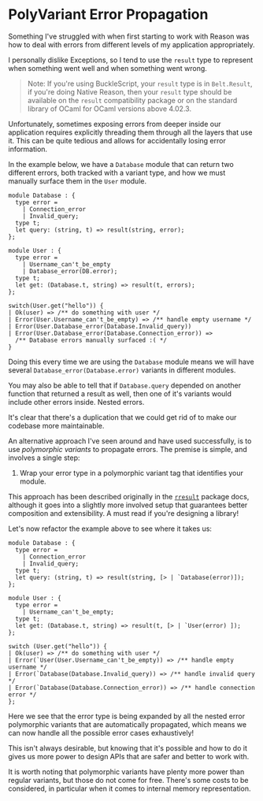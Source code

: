 # PolyVariant Error Propagation

Something I've struggled with when first starting to work with Reason was how to
deal with errors from different levels of my application appropriately.

I personally dislike Exceptions, so I tend to use the `result` type to represent
when something went well and when something went wrong.

> Note: If you're using BuckleScript, your `result` type is in `Belt.Result`,
> if you're doing Native Reason, then your `result` type should be available on
> the `result` compatibility package or on the standard library of OCaml for
> OCaml versions above 4.02.3.

Unfortunately, sometimes exposing errors from deeper inside our application
requires explicitly threading them through all the layers that use it. This can
be quite tedious and allows for accidentally losing error information.

In the example below, we have a `Database` module that can return two different
errors, both tracked with a variant type, and how we must manually surface them
in the `User` module.

```reason
module Database : {
  type error =
    | Connection_error
    | Invalid_query;
  type t; 
  let query: (string, t) => result(string, error);
};

module User : {
  type error =
    | Username_can't_be_empty
    | Database_error(DB.error);
  type t;
  let get: (Database.t, string) => result(t, errors);
};

switch(User.get("hello")) {
| Ok(user) => /** do something with user */
| Error(User.Username_can't_be_empty) => /** handle empty username */
| Error(User.Database_error(Database.Invalid_query))
| Error(User.Database_error(Database.Connection_error)) =>
  /** Database errors manually surfaced :( */
}
```

Doing this every time we are using the `Database` module means we will have
several `Database_error(Database.error)` variants in different modules.

You may also be able to tell that if `Database.query` depended on another
function that returned a result as well, then one of it's variants would
include other errors inside. Nested errors.

It's clear that there's a duplication that we could get rid of to make our
codebase more maintainable.

An alternative approach I've seen around and have used successfully, is to use
_polymorphic variants_ to propagate errors. The premise is simple, and involves
a single step:

1. Wrap your error type in a polymorphic variant tag that identifies your
   module.

This approach has been described originally in the
[`rresult`](https://erratique.ch/software/rresult/doc/Rresult/index.html#custom-error-types)
package docs, although it goes into a slightly more involved setup that
guarantees better composition and extensibility. A must read if you're
designing a library!

Let's now refactor the example above to see where it takes us:

```reason
module Database : {
  type error =
    | Connection_error
    | Invalid_query;
  type t;
  let query: (string, t) => result(string, [> | `Database(error)]);
};

module User : {
  type error =
    | Username_can't_be_empty;
  type t;
  let get: (Database.t, string) => result(t, [> | `User(error) ]);
};

switch (User.get("hello")) {
| Ok(user) => /** do something with user */
| Error(`User(User.Username_can't_be_empty)) => /** handle empty username */
| Error(`Database(Database.Invalid_query)) => /** handle invalid query */
| Error(`Database(Database.Connection_error)) => /** handle connection error */
};
```

Here we see that the error type is being expanded by all the nested error
polymorphic variants that are automatically propagated, which means we can now
handle all the possible error cases exhaustively!

This isn't always desirable, but knowing that it's possible and how to do it
gives us more power to design APIs that are safer and better to work with.

It is worth noting that polymorphic variants have plenty more power than regular
variants, but those do not come for free. There's some costs to be considered,
in particular when it comes to internal memory representation.
